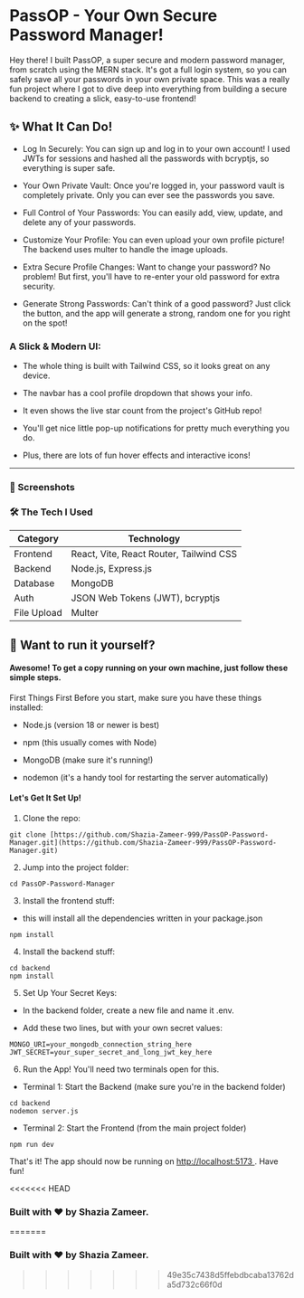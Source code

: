 # PassOP - Your Own Secure Password Manager!
Hey there! I built PassOP, a super secure and modern password manager, from scratch using the MERN stack. It's got a full login system, so you can safely save all your passwords in your own private space. This was a really fun project where I got to dive deep into everything from building a secure backend to creating a slick, easy-to-use frontend!

## ✨ What It Can Do!
* Log In Securely: You can sign up and log in to your own account! I used JWTs for sessions and hashed all the passwords with bcryptjs, so everything is super safe.

* Your Own Private Vault: Once you're logged in, your password vault is completely private. Only you can ever see the passwords you save.

* Full Control of Your Passwords: You can easily add, view, update, and delete any of your passwords.

* Customize Your Profile: You can even upload your own profile picture! The backend uses multer to handle the image uploads.

* Extra Secure Profile Changes: Want to change your password? No problem! But first, you'll have to re-enter your old password for extra security.

* Generate Strong Passwords: Can't think of a good password? Just click the button, and the app will generate a strong, random one for you right on the spot!

### A Slick & Modern UI:

* The whole thing is built with Tailwind CSS, so it looks great on any device.

* The navbar has a cool profile dropdown that shows your info.

* It even shows the live star count from the project's GitHub repo!

* You'll get nice little pop-up notifications for pretty much everything you do.

* Plus, there are lots of fun hover effects and interactive icons!
---
### 📸 Screenshots

### 🛠️  The Tech I Used 

| Category      | Technology                                |
|---------------|-------------------------------------------|
| Frontend      | React, Vite, React Router, Tailwind CSS   |
| Backend       | Node.js, Express.js                       |
| Database      | MongoDB                                   |
| Auth          | JSON Web Tokens (JWT), bcryptjs           |
| File Upload   | Multer                                    |

## 🚀 Want to run it yourself?
#### Awesome! To get a copy running on your own machine, just follow these simple steps.

First Things First
Before you start, make sure you have these things installed:

* Node.js (version 18 or newer is best)

* npm (this usually comes with Node)

* MongoDB (make sure it's running!)

* nodemon (it's a handy tool for restarting the server automatically)

#### Let's Get It Set Up!
1. Clone the repo:
```
git clone [https://github.com/Shazia-Zameer-999/PassOP-Password-Manager.git](https://github.com/Shazia-Zameer-999/PassOP-Password-Manager.git)

```
2. Jump into the project folder:
```
cd PassOP-Password-Manager
```

3. Install the frontend stuff:
* this will install all the dependencies written in your package.json
```
npm install
```

4. Install the backend stuff:
```
cd backend
npm install
```

5. Set Up Your Secret Keys:

* In the backend folder, create a new file and name it .env.

* Add these two lines, but with your own secret values:
```
MONGO_URI=your_mongodb_connection_string_here
JWT_SECRET=your_super_secret_and_long_jwt_key_here
```

6. Run the App!
You'll need two terminals open for this.

* Terminal 1: Start the Backend (make sure you're in the backend folder)
```
cd backend
nodemon server.js

```
* Terminal 2: Start the Frontend (from the main project folder)
```
npm run dev
```

That's it! The app should now be running on <u> http://localhost:5173 </u>. Have fun!

<<<<<<< HEAD
### Built with ❤️ by Shazia Zameer.
=======
### Built with ❤️ by Shazia Zameer.
>>>>>>> 49e35c7438d5ffebdbcaba13762da5d732c66f0d
